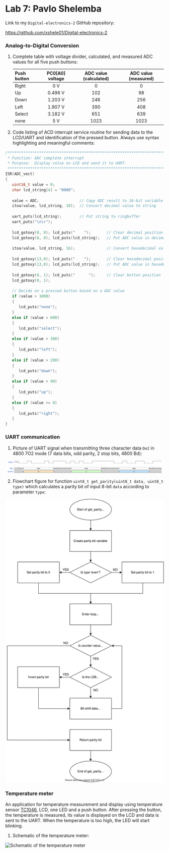 # Lab 7: Pavlo Shelemba

Link to my `Digital-electronics-2` GitHub repository:

https://github.com/xshele01/Digital-electronics-2

### Analog-to-Digital Conversion

1. Complete table with voltage divider, calculated, and measured ADC values for all five push buttons:

   | **Push button** | **PC0[A0] voltage** | **ADC value (calculated)** | **ADC value (measured)** |
   | :-- | :-: | :-: | :-: |
   | Right  | 0&nbsp;V | 0 | 0 |
   | Up     | 0.496&nbsp;V | 102 | 98 |
   | Down   | 1.203&nbsp;V | 246 | 256 |
   | Left   | 1.907&nbsp;V | 390 | 408 |
   | Select | 3.182&nbsp;V | 651 | 639 |
   | none   | 5&nbsp;V | 1023 | 1023 |

2. Code listing of ACD interrupt service routine for sending data to the LCD/UART and identification of the pressed button. Always use syntax highlighting and meaningful comments:

```c
/**********************************************************************
 * Function: ADC complete interrupt
 * Purpose:  Display value on LCD and send it to UART.
 **********************************************************************/
ISR(ADC_vect)
{
   uint16_t value = 0;
   char lcd_string[4] = "0000";

   value = ADC;                  // Copy ADC result to 16-bit variable
   itoa(value, lcd_string, 10);  // Convert decimal value to string

   uart_puts(lcd_string);        // Put string to ringbuffer
   uart_puts("\n\r");

   lcd_gotoxy(8, 0); lcd_puts("    ");       // Clear decimal position
   lcd_gotoxy(8, 0); lcd_puts(lcd_string);   // Put ADC value in decimal
   
   itoa(value, lcd_string, 16);              // Convert hexadecimal value to string
   
   lcd_gotoxy(13,0); lcd_puts("    ");       // Clear hexadecimal position
   lcd_gotoxy(13,0); lcd_puts(lcd_string);   // Put ADC value in hexadecimal
   
   lcd_gotoxy(8, 1); lcd_puts("      ");     // Clear button position
   lcd_gotoxy(8, 1); 
   
   // Decide on a pressed button based on a ADC value
   if (value > 1000)                             
   {
      lcd_puts("none");
   }
   else if (value > 600)
   {
      lcd_puts("select");
   }
   else if (value > 300)
   {
      lcd_puts("left");
   }
   else if (value > 200)
   {
      lcd_puts("down");
   }
   else if (value > 90)
   {
      lcd_puts("up");
   }
   else if (value >= 0)
   {
      lcd_puts("right");
   }
}
```

### UART communication

1. Picture of UART signal when transmitting three character data `De2` in 4800 7O2 mode (7 data bits, odd parity, 2 stop bits, 4800&nbsp;Bd):

![Picture of UART signal](Images/wavedrom.svg)

2. Flowchart figure for function `uint8_t get_parity(uint8_t data, uint8_t type)` which calculates a parity bit of input 8-bit `data` according to parameter `type`:

![Flowchart figure](Images/get_parity.svg)

### Temperature meter

An application for temperature measurement and display using temperature sensor [TC1046](../../Docs/21496C.pdf), LCD, one LED and a push button. 
After pressing the button, the temperature is measured, its value is displayed on the LCD and data is sent to the UART. When the temperature is too high, the LED will start blinking.

1. Schematic of the temperature meter:

![Schematic of the temperature meter](Images/circuit.svg)
